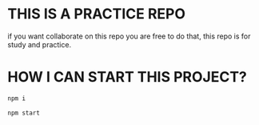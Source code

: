# THIS IS A PRACTICE REPO

if you want collaborate on this repo you are free to do that, this repo is for study and practice.

# HOW I CAN START THIS PROJECT?

```js
npm i
```

```js
npm start
```
